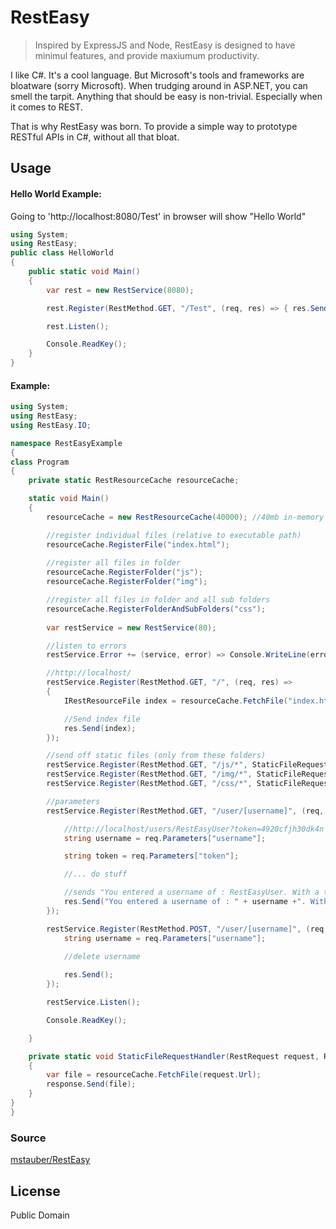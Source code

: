 # RestEasy

> Inspired by ExpressJS and Node, RestEasy is designed to have minimul features, and provide maxiumum productivity.

I like C#. It's a cool language. But Microsoft's tools and frameworks are bloatware (sorry Microsoft). When trudging around in ASP.NET, you can smell the tarpit. Anything that should be easy is non-trivial. Especially when it comes to REST.

That is why RestEasy was born. To provide a simple way to prototype RESTful APIs in C#, without all that bloat.

## Usage

#### Hello World Example:
Going to 'http://localhost:8080/Test' in browser will show "Hello World"

```c#
using System;
using RestEasy;
public class HelloWorld
{
    public static void Main()
    {
        var rest = new RestService(8080);

        rest.Register(RestMethod.GET, "/Test", (req, res) => { res.Send("Hello World"); });

        rest.Listen();

        Console.ReadKey();
    }
}
```

#### Example:

```c#
using System;
using RestEasy;
using RestEasy.IO;

namespace RestEasyExample
{
class Program
{
    private static RestResourceCache resourceCache;

    static void Main()
    {
        resourceCache = new RestResourceCache(40000); //40mb in-memory cache

        //register individual files (relative to executable path)
        resourceCache.RegisterFile("index.html");
        
        //register all files in folder
        resourceCache.RegisterFolder("js");
        resourceCache.RegisterFolder("img");

        //register all files in folder and all sub folders
        resourceCache.RegisterFolderAndSubFolders("css");
        
        var restService = new RestService(80);

        //listen to errors
        restService.Error += (service, error) => Console.WriteLine(error);

        //http://localhost/
        restService.Register(RestMethod.GET, "/", (req, res) =>
        {
            IRestResourceFile index = resourceCache.FetchFile("index.html");

            //Send index file
            res.Send(index);
        });

        //send off static files (only from these folders)
        restService.Register(RestMethod.GET, "/js/*", StaticFileRequestHandler);
        restService.Register(RestMethod.GET, "/img/*", StaticFileRequestHandler);
        restService.Register(RestMethod.GET, "/css/*", StaticFileRequestHandler);

        //parameters
        restService.Register(RestMethod.GET, "/user/[username]", (req, res) => {

            //http://localhost/users/RestEasyUser?token=4920cfjh30dk4n
            string username = req.Parameters["username"];

            string token = req.Parameters["token"];

            //... do stuff

            //sends "You entered a username of : RestEasyUser. With a token of : 4920cfjh30dk4n"
            res.Send("You entered a username of : " + username +". With a token of : "+ token);
        });

        restService.Register(RestMethod.POST, "/user/[username]", (req, res) => {
            string username = req.Parameters["username"];

            //delete username
        
            res.Send(); 
        });

        restService.Listen();

        Console.ReadKey();

    }

    private static void StaticFileRequestHandler(RestRequest request, RestResponse response)
    {
        var file = resourceCache.FetchFile(request.Url);
        response.Send(file);
    }
}
}
```


### Source

 [mstauber/RestEasy](https://github.com/mstauber/RestEasy)

License
----

Public Domain

